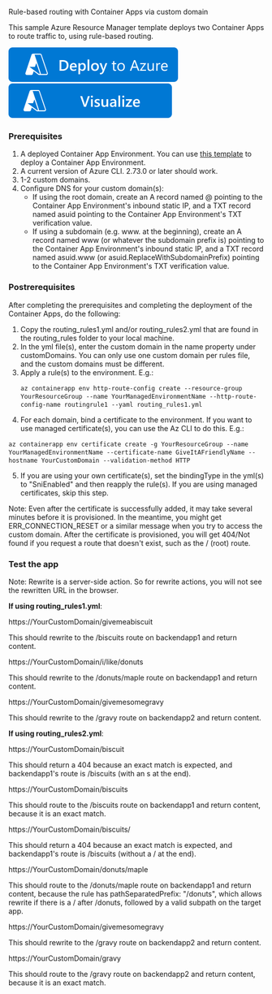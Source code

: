 Rule-based routing with Container Apps via custom domain

This sample Azure Resource Manager template deploys two Container Apps to route traffic to, using rule-based routing.

[![Deploy To Azure](https://raw.githubusercontent.com/Azure/azure-quickstart-templates/master/1-CONTRIBUTION-GUIDE/images/deploytoazure.svg?sanitize=true)](https://portal.azure.com/#create/Microsoft.Template/uri/https%3A%2F%2Fraw.githubusercontent.com%2Fazureossd%2FContainer-Apps%2Fmaster%2FRuleBasedRouting%2Fdeploy%2Fazuredeploy.json)  [![Visualize](https://raw.githubusercontent.com/Azure/azure-quickstart-templates/master/1-CONTRIBUTION-GUIDE/images/visualizebutton.svg?sanitize=true)](http://armviz.io/#/?load=https%3A%2F%2Fraw.githubusercontent.com%2Fazureossd%2FContainer-Apps%2Fmaster%2FDapr%2Fpubsub-programmatic%2Fnodejs%2Fdeploy%2Fazuredeploy.json)

### Prerequisites
1. A deployed Container App Environment. You can use [this template](https://github.com/azureossd/Container-Apps/tree/master/ContainerAppEnvironment/deploy) to deploy a Container App Environment.
2. A current version of Azure CLI. 2.73.0 or later should work.
3. 1-2 custom domains.
4. Configure DNS for your custom domain(s):
   - If using the root domain, create an A record named @ pointing to the Container App Environment's inbound static IP, and a TXT record named asuid pointing to the Container App Environment's TXT verification value.
   - If using a subdomain (e.g. www. at the beginning), create an A record named www (or whatever the subdomain prefix is) pointing to the Container App Environment's inbound static IP, and a TXT record named asuid.www (or asuid.ReplaceWithSubdomainPrefix) pointing to the Container App Environment's TXT verification value.

### Postrerequisites
After completing the prerequisites and completing the deployment of the Container Apps, do the following:
1. Copy the routing_rules1.yml and/or routing_rules2.yml that are found in the routing_rules folder to your local machine.
2. In the yml file(s), enter the custom domain in the name property under customDomains. You can only use one custom domain per rules file, and the custom domains must be different.
3. Apply a rule(s) to the environment. E.g.:
    ```
	az containerapp env http-route-config create --resource-group YourResourceGroup --name YourManagedEnvironmentName --http-route-config-name routingrule1 --yaml routing_rules1.yml
    ```	
4. For each domain, bind a certificate to the environment. If you want to use managed certificate(s), you can use the Az CLI to do this. E.g.:

```
az containerapp env certificate create -g YourResourceGroup --name YourManagedEnvironmentName --certificate-name GiveItAFriendlyName --hostname YourCustomDomain --validation-method HTTP
```

5. If you are using your own certificate(s), set the bindingType in the yml(s) to "SniEnabled" and then reapply the rule(s). If you are using managed certificates, skip this step.

Note: Even after the certificate is successfully added, it may take several minutes before it is provisioned. In the meantime, you might get ERR_CONNECTION_RESET or a similar message when you try to access the custom domain.
After the certificate is provisioned, you will get 404/Not found if you request a route that doesn't exist, such as the / (root) route.

### Test the app

Note: Rewrite is a server-side action. So for rewrite actions, you will not see the rewritten URL in the browser.

**If using routing_rules1.yml**:

https://YourCustomDomain/givemeabiscuit

This should rewrite to the /biscuits route on backendapp1 and return content.

https://YourCustomDomain/i/like/donuts

This should rewrite to the /donuts/maple route on backendapp1 and return content.

https://YourCustomDomain/givemesomegravy

This should rewrite to the /gravy route on backendapp2 and return content.

**If using routing_rules2.yml**:

https://YourCustomDomain/biscuit

This should return a 404 because an exact match is expected, and backendapp1's route is /biscuits (with an s at the end).

https://YourCustomDomain/biscuits

This should route to the /biscuits route on backendapp1 and return content, because it is an exact match.

https://YourCustomDomain/biscuits/

This should return a 404 because an exact match is expected, and backendapp1's route is /biscuits (without a / at the end).

https://YourCustomDomain/donuts/maple

This should route to the /donuts/maple route on backendapp1 and return content, because the rule has pathSeparatedPrefix: "/donuts", which allows rewrite if there is a / after /donuts, followed by a valid subpath on the target app.

https://YourCustomDomain/givemesomegravy

This should rewrite to the /gravy route on backendapp2 and return content.

https://YourCustomDomain/gravy

This should route to the /gravy route on backendapp2 and return content, because it is an exact match.

